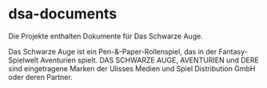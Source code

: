 dsa-documents
=============

Die Projekte enthalten Dokumente für Das Schwarze Auge. 

Das Schwarze Auge ist ein Pen-&-Paper-Rollenspiel, das in der Fantasy-Spielwelt Aventurien spielt. DAS SCHWARZE AUGE, AVENTURIEN und DERE sind eingetragene Marken der Ulisses Medien und Spiel Distribution GmbH oder deren Partner.
